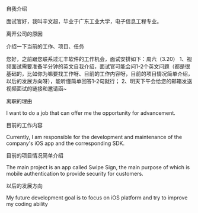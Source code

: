 自我介绍

面试官好，我叫辛文超，毕业于广东工业大学，电子信息工程专业。

离开公司的原因

介绍一下当前的工作、项目、任务



您好，之前跟您联系过汇丰软件的工作机会，面试安排如下：周六（3.20）
1、视频面试需要准备半分钟的英文自我介绍，面试官可能会问1-2个英文问题（都是很基础的，比如你为嘛要找工作呀、目前的工作内容呀，目前的项目情况简单介绍，以后的发展方向呀），能听懂简单回答1-2句就行；
2、明天下午会给您的邮箱发送视频面试的链接和邀请函~

离职的理由

I want to do a job that can offer me the opportunity for advancement.

目前的工作内容

Currently, I am responsible for the development and maintenance of the company's iOS app and the corresponding SDK.

目前的项目情况简单介绍

The main project is an app called Swipe Sign, the main purpose of which is mobile authentication to provide security for customers.

以后的发展方向

My future development goal is to focus on iOS platform and try to improve my coding ability
